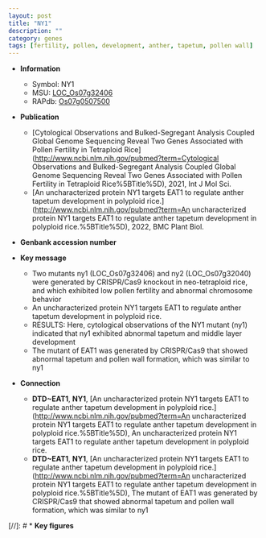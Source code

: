 ```yaml
---
layout: post
title: "NY1"
description: ""
category: genes
tags: [fertility, pollen, development, anther, tapetum, pollen wall]
---
```


* **Information**  
    + Symbol: NY1  
    + MSU: [LOC_Os07g32406](http://rice.uga.edu/cgi-bin/ORF_infopage.cgi?orf=LOC_Os07g32406)  
    + RAPdb: [Os07g0507500](http://rapdb.dna.affrc.go.jp/viewer/gbrowse_details/irgsp1?name=Os07g0507500)  

* **Publication**  
    + [Cytological Observations and Bulked-Segregant Analysis Coupled Global Genome Sequencing Reveal Two Genes Associated with Pollen Fertility in Tetraploid Rice](http://www.ncbi.nlm.nih.gov/pubmed?term=Cytological Observations and Bulked-Segregant Analysis Coupled Global Genome Sequencing Reveal Two Genes Associated with Pollen Fertility in Tetraploid Rice%5BTitle%5D), 2021, Int J Mol Sci.
    + [An uncharacterized protein NY1 targets EAT1 to regulate anther tapetum development in polyploid rice.](http://www.ncbi.nlm.nih.gov/pubmed?term=An uncharacterized protein NY1 targets EAT1 to regulate anther tapetum development in polyploid rice.%5BTitle%5D), 2022, BMC Plant Biol.

* **Genbank accession number**  

* **Key message**  
    + Two mutants ny1 (LOC_Os07g32406) and ny2 (LOC_Os07g32040) were generated by CRISPR/Cas9 knockout in neo-tetraploid rice, and which exhibited low pollen fertility and abnormal chromosome behavior
    + An uncharacterized protein NY1 targets EAT1 to regulate anther tapetum development in polyploid rice.
    + RESULTS: Here, cytological observations of the NY1 mutant (ny1) indicated that ny1 exhibited abnormal tapetum and middle layer development
    + The mutant of EAT1 was generated by CRISPR/Cas9 that showed abnormal tapetum and pollen wall formation, which was similar to ny1

* **Connection**  
    + __DTD~EAT1__, __NY1__, [An uncharacterized protein NY1 targets EAT1 to regulate anther tapetum development in polyploid rice.](http://www.ncbi.nlm.nih.gov/pubmed?term=An uncharacterized protein NY1 targets EAT1 to regulate anther tapetum development in polyploid rice.%5BTitle%5D), An uncharacterized protein NY1 targets EAT1 to regulate anther tapetum development in polyploid rice.
    + __DTD~EAT1__, __NY1__, [An uncharacterized protein NY1 targets EAT1 to regulate anther tapetum development in polyploid rice.](http://www.ncbi.nlm.nih.gov/pubmed?term=An uncharacterized protein NY1 targets EAT1 to regulate anther tapetum development in polyploid rice.%5BTitle%5D),  The mutant of EAT1 was generated by CRISPR/Cas9 that showed abnormal tapetum and pollen wall formation, which was similar to ny1

[//]: # * **Key figures**  


